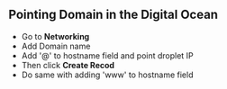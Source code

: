 ## Pointing Domain in the Digital Ocean
- Go to **Networking**
- Add Domain name
- Add '@' to hostname field and point droplet IP
- Then click **Create Recod**
- Do same with adding 'www' to hostname field
